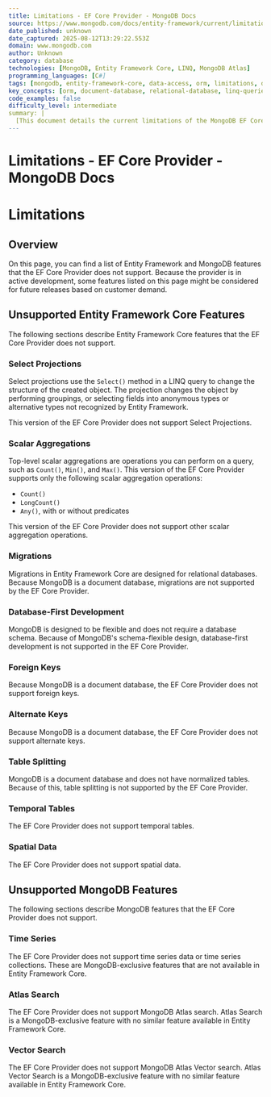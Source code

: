 ```yaml
---
title: Limitations - EF Core Provider - MongoDB Docs
source: https://www.mongodb.com/docs/entity-framework/current/limitations/
date_published: unknown
date_captured: 2025-08-12T13:29:22.553Z
domain: www.mongodb.com
author: Unknown
category: database
technologies: [MongoDB, Entity Framework Core, LINQ, MongoDB Atlas]
programming_languages: [C#]
tags: [mongodb, entity-framework-core, data-access, orm, limitations, document-database, csharp, database]
key_concepts: [orm, document-database, relational-database, linq-queries, migrations, database-first-development, scalar-aggregations, select-projections]
code_examples: false
difficulty_level: intermediate
summary: |
  [This document details the current limitations of the MongoDB EF Core Provider, outlining features that are not yet supported. It categorizes these limitations into unsupported Entity Framework Core features and unsupported MongoDB-specific features. Key EF Core features like select projections, most scalar aggregations, migrations, and foreign keys are not supported due to MongoDB's document-oriented nature. Additionally, MongoDB-exclusive features such as time series, Atlas Search, and Vector Search are also unsupported by the provider. The article notes that the provider is under active development, with potential future support for some features based on user demand.]
---
```

# Limitations - EF Core Provider - MongoDB Docs

# Limitations

## Overview

On this page, you can find a list of Entity Framework and MongoDB features that the EF Core Provider does not support. Because the provider is in active development, some features listed on this page might be considered for future releases based on customer demand.

## Unsupported Entity Framework Core Features

The following sections describe Entity Framework Core features that the EF Core Provider does not support.

### Select Projections

Select projections use the `Select()` method in a LINQ query to change the structure of the created object. The projection changes the object by performing groupings, or selecting fields into anonymous types or alternative types not recognized by Entity Framework.

This version of the EF Core Provider does not support Select Projections.

### Scalar Aggregations

Top-level scalar aggregations are operations you can perform on a query, such as `Count()`, `Min()`, and `Max()`. This version of the EF Core Provider supports only the following scalar aggregation operations:

*   `Count()`
*   `LongCount()`
*   `Any()`, with or without predicates

This version of the EF Core Provider does not support other scalar aggregation operations.

### Migrations

Migrations in Entity Framework Core are designed for relational databases. Because MongoDB is a document database, migrations are not supported by the EF Core Provider.

### Database-First Development

MongoDB is designed to be flexible and does not require a database schema. Because of MongoDB's schema-flexible design, database-first development is not supported in the EF Core Provider.

### Foreign Keys

Because MongoDB is a document database, the EF Core Provider does not support foreign keys.

### Alternate Keys

Because MongoDB is a document database, the EF Core Provider does not support alternate keys.

### Table Splitting

MongoDB is a document database and does not have normalized tables. Because of this, table splitting is not supported by the EF Core Provider.

### Temporal Tables

The EF Core Provider does not support temporal tables.

### Spatial Data

The EF Core Provider does not support spatial data.

## Unsupported MongoDB Features

The following sections describe MongoDB features that the EF Core Provider does not support.

### Time Series

The EF Core Provider does not support time series data or time series collections. These are MongoDB-exclusive features that are not available in Entity Framework Core.

### Atlas Search

The EF Core Provider does not support MongoDB Atlas search. Atlas Search is a MongoDB-exclusive feature with no similar feature available in Entity Framework Core.

### Vector Search

The EF Core Provider does not support MongoDB Atlas Vector search. Atlas Vector Search is a MongoDB-exclusive feature with no similar feature available in Entity Framework Core.
